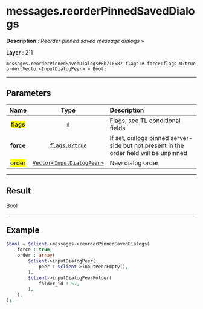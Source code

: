 # messages.reorderPinnedSavedDialogs

**Description** : *Reorder pinned saved message dialogs &raquo;*

**Layer** : 211

```tl
messages.reorderPinnedSavedDialogs#8b716587 flags:# force:flags.0?true order:Vector<InputDialogPeer> = Bool;
```

---

## Parameters

| Name | Type | Description |
| :---: | :---: | :--- |
| <mark>flags</mark> | [`#`](type/#) | Flags, see TL conditional fields |
| **force** | [`flags.0?true`](type/true) | If set, dialogs pinned server-side but not present in the order field will be unpinned |
| <mark>order</mark> | [`Vector<InputDialogPeer>`](type/InputDialogPeer) | New dialog order |

---

## Result

[Bool](type/Bool)

---

## Example

```php
$bool = $client->messages->reorderPinnedSavedDialogs(
	force : true,
	order : array(
		$client->inputDialogPeer(
			peer : $client->inputPeerEmpty(),
		),
		$client->inputDialogPeerFolder(
			folder_id : 57,
		),
	),
);
```